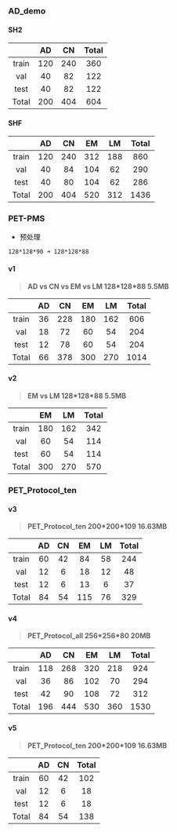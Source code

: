 ### AD_demo

#### SH2 

|       |  AD  |  CN  | Total |
| :---: | :--: | :--: | :---: |
| train | 120  | 240  |  360  |
|  val  |  40  |  82  |  122  |
| test  |  40  |  82  |  122  |
| Total | 200  | 404  |  604  |

#### SHF

|       |  AD  |  CN  |  EM  |  LM  | Total |
| :---: | :--: | :--: | :--: | :--: | :---: |
| train | 120  | 240  | 312  | 188  |  860  |
|  val  |  40  |  84  | 104  |  62  |  290  |
| test  |  40  |  80  | 104  |  62  |  286  |
| Total | 200  | 404  | 520  | 312  | 1436  |

### PET-PMS

- 预处理

```
128*128*90 ➜ 128*128*88
```

#### v1

> **AD vs CN vs EM vs LM	128\*128\*88	5.5MB**

|       |  AD  |  CN  |  EM  |  LM  | Total |
| :---: | :--: | :--: | :--: | :--: | :---: |
| train |  36  | 228  | 180  | 162  |  606  |
|  val  |  18  |  72  |  60  |  54  |  204  |
| test  |  12  |  78  |  60  |  54  |  204  |
| Total |  66  | 378  | 300  | 270  | 1014  |

#### v2

> **EM vs LM	128\*128\*88	5.5MB**

|       |  EM  |  LM  | Total |
| :---: | :--: | :--: | :---: |
| train | 180  | 162  |  342  |
|  val  |  60  |  54  |  114  |
| test  |  60  |  54  |  114  |
| Total | 300  | 270  |  570  |

### PET_Protocol_ten

#### v3

> **PET_Protocol_ten	200\*200\*109	16.63MB**  

|       |  AD  |  CN  |  EM  |  LM  | Total |
| :---: | :--: | :--: | :--: | :--: | :---: |
| train |  60  |  42  |  84  |  58  |  244  |
|  val  |  12  |  6   |  18  |  12  |  48   |
| test  |  12  |  6   |  13  |  6   |  37   |
| Total |  84  |  54  | 115  |  76  |  329  |

#### v4 

> **PET_Protocol_all	256\*256\*80	20MB**

|       |  AD  |  CN  |  EM  |  LM  | Total |
| :---: | :--: | :--: | :--: | :--: | :---: |
| train | 118  | 268  | 320  | 218  |  924  |
|  val  |  36  |  86  | 102  |  70  |  294  |
| test  |  42  |  90  | 108  |  72  |  312  |
| Total | 196  | 444  | 530  | 360  | 1530  |

#### v5

> **PET_Protocol_ten	200\*200\*109	16.63MB**

|       |  AD  |  CN  | Total |
| :---: | :--: | :--: | :---: |
| train |  60  |  42  |  102  |
|  val  |  12  |  6   |  18   |
| test  |  12  |  6   |  18   |
| Total |  84  |  54  |  138  |